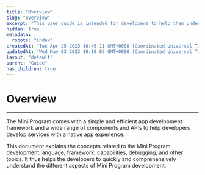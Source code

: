 ```yaml
---
title: "Overview"
slug: "overview"
excerpt: "This user guide is intended for developers to help them understand the different aspects of Mini Program development."
hidden: true
metadata: 
  robots: "index"
createdAt: "Tue Apr 25 2023 10:45:11 GMT+0000 (Coordinated Universal Time)"
updatedAt: "Wed May 03 2023 10:10:05 GMT+0000 (Coordinated Universal Time)"
layout: "default"
parent: "Guide"
has_children: true
---
```

# Overview 
*** 
The Mini Program comes with a simple and efficient app development framework and a wide range of components and APIs to help developers develop services with a native app experience.

This document explains the concepts related to the Mini Program development language, framework, capabilities, debugging, and other topics. It thus helps the developers to quickly and comprehensively understand the different aspects of Mini Program development.
